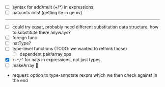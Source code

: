 - [ ] syntax for add/mult (+/\*) in expressions.
- [ ] natcontraints! (getting ite in gemv)

---

- [ ] could try eqsat, probably need different substitution data structure. how to substitute there anyways?
- [ ] foreign func
- [ ] natType?
- [ ] type-level functions (TODO: we wanted to rethink those)
  - [ ] dependent pair/array ops
- [x] `+-*/^` for nats in expressions, not just types
- [ ] makeArray 🤯
- request: option to type-annotate rexprs which we then check against in the end

